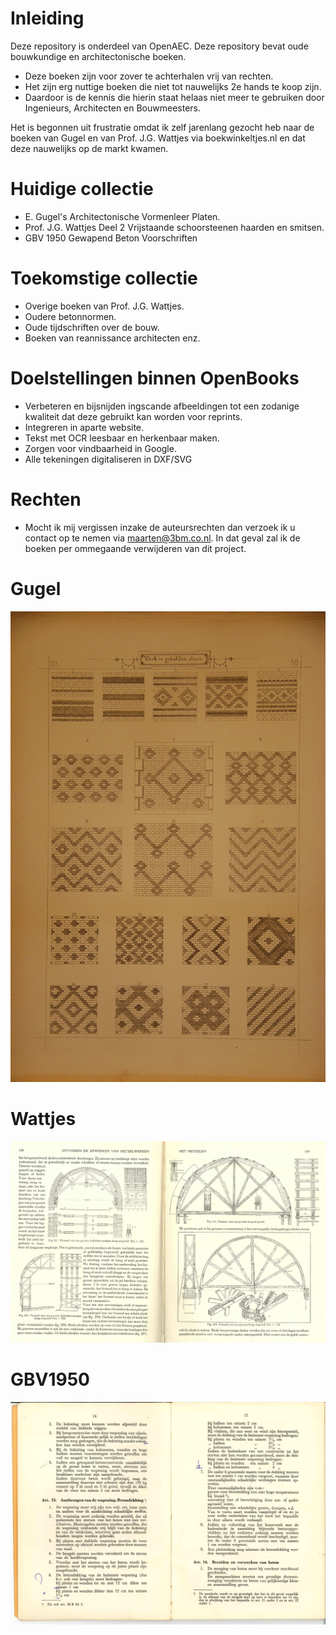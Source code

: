 # Inleiding
Deze repository is onderdeel van OpenAEC. Deze repository bevat oude bouwkundige en architectonische boeken.
* Deze boeken zijn voor zover te achterhalen vrij van rechten. 
* Het zijn erg nuttige boeken die niet tot nauwelijks 2e hands te koop zijn.
* Daardoor is de kennis die hierin staat helaas niet meer te gebruiken door Ingenieurs, Architecten en Bouwmeesters. 

Het is begonnen uit frustratie omdat ik zelf jarenlang gezocht heb naar de boeken van Gugel en van Prof. J.G. Wattjes via boekwinkeltjes.nl en dat deze nauwelijks op de markt kwamen.

# Huidige collectie
* E. Gugel's Architectonische Vormenleer Platen.
* Prof. J.G. Wattjes Deel 2 Vrijstaande schoorsteenen haarden en smitsen.
* GBV 1950 Gewapend Beton Voorschriften

# Toekomstige collectie
* Overige boeken van Prof. J.G. Wattjes.
* Oudere betonnormen.
* Oude tijdschriften over de bouw.
* Boeken van reannissance architecten enz.

# Doelstellingen binnen OpenBooks
* Verbeteren en bijsnijden ingscande afbeeldingen tot een zodanige kwaliteit dat deze gebruikt kan worden voor reprints. 
* Integreren in aparte website.
* Tekst met OCR leesbaar en herkenbaar maken.
* Zorgen voor vindbaarheid in Google.
* Alle tekeningen digitaliseren in DXF/SVG

# Rechten
* Mocht ik mij vergissen inzake de auteursrechten dan verzoek ik u contact op te nemen via maarten@3bm.co.nl. In dat geval zal ik de boeken per ommegaande verwijderen van dit project.

# Gugel
![Image](OpeningImage.JPG)

# Wattjes
![Image](OpeningImage2.JPG)

# GBV1950
![Image](OpeningImage3.JPG)
